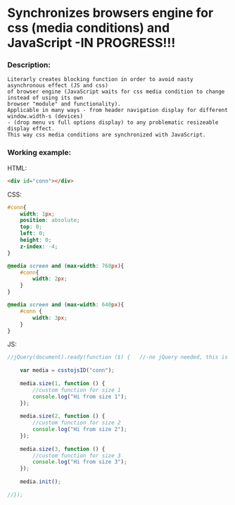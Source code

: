 # Synchronizes browsers engine for css (media conditions) and JavaScript -IN PROGRESS!!!

### Description:
    Literarly creates blocking function in order to avoid nasty asynchronous effect (JS and css) 
    of browser engine (JavaScript waits for css media condition to change instead of using its own 
    browser "module" and functionality).
    Applicable in many ways - from header navigation display for different window.width-s (devices) 
    - (drop menu vs full options display) to any problematic resizeable display effect.
    This way css media conditions are synchronized with JavaScript.

### Working example:

HTML:
```html
<div id="conn"></div>
```

CSS:
```css
#conn{
    width: 1px;
    position: absolute;
    top: 0;
    left: 0;
    height: 0;
    z-index: -4;
}

@media screen and (max-width: 768px){
    #conn{
        width: 2px;
    }
}

@media screen and (max-width: 640px){
    #conn {
        width: 3px;
    }
}
```

JS:
```javascript
//jQuery(document).ready(function ($) {   //-no jQuery needed, this is writen only to point to loading point
    
    var media = csstojsID("conn");
    
    media.size(1, function () {
        //custom function for size 1
        console.log("Hi from size 1");
    });
    
    media.size(2, function () {
        //custom function for size 2
        console.log("Hi from size 2");
    });
    
    media.size(3, function () {
        //custom function for size 3
        console.log("Hi from size 3");
    });
    
    media.init();
    
//});
```
